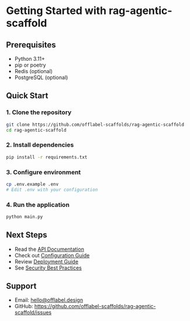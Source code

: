 # Getting Started with rag-agentic-scaffold

## Prerequisites

- Python 3.11+
- pip or poetry
- Redis (optional)
- PostgreSQL (optional)

## Quick Start

### 1. Clone the repository

```bash
git clone https://github.com/offlabel-scaffolds/rag-agentic-scaffold
cd rag-agentic-scaffold
```

### 2. Install dependencies

```bash
pip install -r requirements.txt
```

### 3. Configure environment

```bash
cp .env.example .env
# Edit .env with your configuration
```

### 4. Run the application

```bash
python main.py
```

## Next Steps

- Read the [API Documentation](./api-reference.md)
- Check out [Configuration Guide](./configuration.md)
- Review [Deployment Guide](./deployment.md)
- See [Security Best Practices](./security.md)

## Support

- Email: hello@offlabel.design
- GitHub: https://github.com/offlabel-scaffolds/rag-agentic-scaffold/issues
